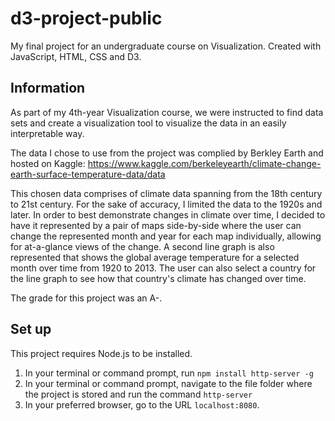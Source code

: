 # d3-project-public
My final project for an undergraduate course on Visualization. Created with JavaScript, HTML, CSS and D3.

## Information

As part of my 4th-year Visualization course, we were instructed to find data sets and create a visualization tool to visualize the data in an easily interpretable way.

The data I chose to use from the project was complied by Berkley Earth and hosted on Kaggle: https://www.kaggle.com/berkeleyearth/climate-change-earth-surface-temperature-data/data

This chosen data comprises of climate data spanning from the 18th century to 21st century. For the sake of accuracy, I limited the data to the 1920s and later. In order to best demonstrate changes in climate over time, I decided to have it represented by a pair of maps side-by-side where the user can change the represented month and year for each map individually, allowing for at-a-glance views of the change. A second line graph is also represented that shows the global average temperature for a selected month over time from 1920 to 2013. The user can also select a country for the line graph to see how that country's climate has changed over time.

The grade for this project was an A-.

## Set up

This project requires Node.js to be installed.

1. In your terminal or command prompt, run `npm install http-server -g`
1. In your terminal or command prompt, navigate to the file folder where the project is stored and run the command `http-server`
1. In your preferred browser, go to the URL `localhost:8080`.




